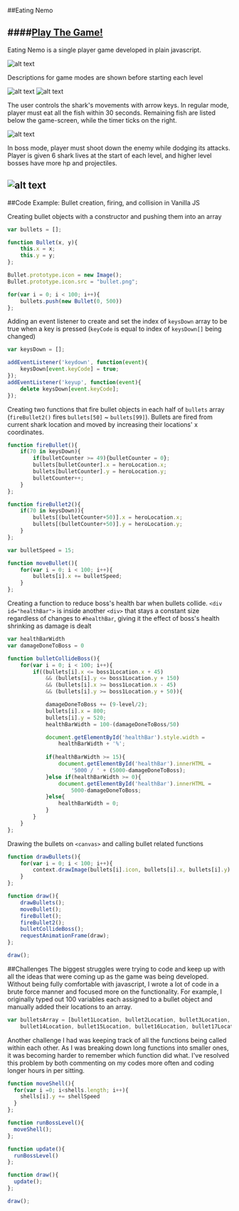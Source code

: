 ##Eating Nemo

####[Play The Game!](http://pauldkang.com/nemo/)
---

Eating Nemo is a single player game developed in plain javascript.

![alt text](./images/screenshot-game.png)

Descriptions for game modes are shown before starting each level

![alt text](./images/screenshot-level1.png) ![alt text](./images/screenshot-level2.png)

The user controls the shark's movements with arrow keys. In regular mode, player must eat all the fish within 30 seconds. Remaining fish are listed below the game-screen, while the timer ticks on the right.

![alt text](./images/screenshot-gameplay.png)

In boss mode, player must shoot down the enemy while dodging its attacks. Player is given 6 shark lives at the start of each level, and higher level bosses have more hp and projectiles.

![alt text](./images/screenshot-bosslevel.png)
---
##Code Example: Bullet creation, firing, and collision in Vanilla JS

Creating bullet objects with a constructor and pushing them into an array
```javascript
var bullets = [];

function Bullet(x, y){
	this.x = x;
	this.y = y;
};

Bullet.prototype.icon = new Image();
Bullet.prototype.icon.src = "bullet.png";

for(var i = 0; i < 100; i++){
	bullets.push(new Bullet(0, 500))
};
```

Adding an event listener to create and set the index of ```keysDown``` array to be true when a key is pressed (```keyCode``` is equal to index of ```keysDown[]``` being changed) 
```javascript
var keysDown = [];

addEventListener('keydown', function(event){
	keysDown[event.keyCode] = true;
});
addEventListener('keyup', function(event){
	delete keysDown[event.keyCode];
});
```

Creating two functions that fire bullet objects in each half of ```bullets``` array (```fireBullet2()``` fires ```bullets[50]``` ~ ```bullets[99]```). Bullets are fired from current shark location and moved by increasing their locations' x coordinates.
```javascript
function fireBullet(){
	if(70 in keysDown){
		if(bulletCounter >= 49){bulletCounter = 0};
		bullets[bulletCounter].x = heroLocation.x;
		bullets[bulletCounter].y = heroLocation.y;
		bulletCounter++;
	}
};

function fireBullet2(){
	if(70 in keysDown)){
		bullets[(bulletCounter+50)].x = heroLocation.x;
		bullets[(bulletCounter+50)].y = heroLocation.y;
	}
};

var bulletSpeed = 15;

function moveBullet(){
	for(var i = 0; i < 100; i++){
		bullets[i].x += bulletSpeed;
	}
};
```

Creating a function to reduce boss's health bar when bullets collide.
```<div id="healthBar">``` is inside another ```<div>``` that stays a constant size regardless of changes to ```#healthBar```, giving it the effect of boss's health shrinking as damage is dealt
```javascript
var healthBarWidth
var damageDoneToBoss = 0

function bulletCollideBoss(){
	for(var i = 0; i < 100; i++){
		if((bullets[i].x <= boss1Location.x + 45) 
			&& (bullets[i].y <= boss1Location.y + 150)
			&& (bullets[i].x >= boss1Location.x - 45)
			&& (bullets[i].y >= boss1Location.y + 50)){

			damageDoneToBoss += (9-level/2);
			bullets[i].x = 800;
			bullets[i].y = 520;
			healthBarWidth = 100-(damageDoneToBoss/50)

			document.getElementById('healthBar').style.width = 
				healthBarWidth + '%';
			
			if(healthBarWidth >= 15){
				document.getElementById('healthBar').innerHTML = 
					'5000 / ' + (5000-damageDoneToBoss);
			}else if(healthBarWidth >= 0){
				document.getElementById('healthBar').innerHTML = 		
					5000-damageDoneToBoss;
			}else{
				healthBarWidth = 0;
			}
		}
	}
};
```

Drawing the bullets on ```<canvas>``` and calling bullet related functions
```javascript
function drawBullets(){
	for(var i = 0; i < 100; i++){
		context.drawImage(bullets[i].icon, bullets[i].x, bullets[i].y)
	}
};

function draw(){
	drawBullets();
	moveBullet();
	fireBullet();
	fireBullet2();
	bulletCollideBoss();
	requestAnimationFrame(draw);
};

draw();
```


##Challenges
The biggest struggles were trying to code and keep up with all the ideas that were coming up as the game was being developed. Without being fully comfortable with javascript, I wrote a lot of code in a brute force manner and focused more on the functionality. For example, I originally typed out 100 variables each assigned to a bullet object and manually added their locations to an array.
```javascript 
var bulletsArray = [bullet1Location, bullet2Location, bullet3Location, bullet4Location, bullet5Location, bullet6Location, bullet7Location, bullet8Location, bullet9Location, bullet10Location, bullet11Location, bullet12Location, bullet13Location, 
    bullet14Location, bullet15Location, bullet16Location, bullet17Location, bullet18Location, bullet19Location, bullet20Location, bullet21Location, bullet22Location, bullet23Location, bullet24Location, bullet25Location, bullet26Location, bullet27Location
```
Another challenge I had was keeping track of all the functions being called within each other. As I was breaking down long functions into smaller ones, it was becoming harder to remember which function did what. I've resolved this problem by both commenting on my codes more often and coding longer hours in per sitting.

```javascript
function moveShell(){
  for(var i =0; i<shells.length; i++){
    shells[i].y += shellSpeed
  }
};

function runBossLevel(){
  moveShell();
};

function update(){
  runBossLevel()
};

function draw(){
  update();
};

draw();
```